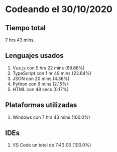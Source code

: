 # Codeando el 30/10/2020

## Tiempo total
7 hrs 43 mins.

## Lenguajes usados
1. Vue.js con 5 hrs 22 mins (69.68%)
1. TypeScript con 1 hr 49 mins (23.64%)
1. JSON con 20 mins (4.36%)
1. Python con 9 mins (2.15%)
1. HTML con 48 secs (0.17%)

## Plataformas utilizadas
1. Windows con 7 hrs 43 mins (100.0%)

## IDEs
1. VS Code un total de 7:43:05 (100.0%)
